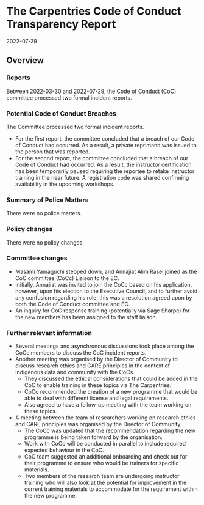 # The Carpentries Code of Conduct Transparency Report

2022-07-29

## Overview

### Reports

Between 2022-03-30 and 2022-07-29, the Code of Conduct (CoC) committee processed two formal incident reports. 

### Potential Code of Conduct Breaches

The Committee processed two formal incident reports. 
- For the first report, the committee concluded that a breach of our Code of Conduct had occurred. As a result, a private reprimand was issued to the person that was reported.
- For the second report, the committee concluded that a breach of our Code of Conduct had occurred. As a result, the instructor certification has been temporarily paused requiring the reportee to retake instructor training in the near future. A registration code was shared confirming availability in the upcoming workshops.

### Summary of Police Matters

There were no police matters.

### Policy changes

There were no policy changes.  
 
### Committee changes

- Masami Yamaguchi stepped down, and Annajiat Alim Rasel joined as the CoC committee (CoCc) Liaison to the EC.
- Initially, Annajiat was invited to join the CoCc based on his application, however, upon his election 
to the Executive Council, and to further avoid any confusion regarding his role, this was a resolution agreed
upon by both the Code of Conduct committee and EC.
- An inquiry for CoC response training (potentially via Sage Sharpe) for the new members has been assigned to the staff liaison.

### Further relevant information

- Several meetings and asynchronous discussions took place among the CoCc members to discuss the CoC incident reports.
- Another meeting was organised by the Director of Community to discuss research ethics and CARE principles
in the context of indigenous data and community with the CoCs. 
  - They discussed the ethical considerations that could be added in the CoC to enable training in these topics via The Carpentries.
  - CoCc recommended the creation of a new programme that would be able to deal with different license and legal requirements.
  - Also agreed to have a follow-up meeting with the team working on these topics.
- A meeting between the team of researchers working on research ethics and CARE principles was organised by the Director of Community.
  - The CoCc was updated that the recommendation regarding the new programme is being taken forward by the organisation.
  - Work with CoCc will be conducted in parallel to include required expected behaviour in the CoC.
  - CoC team suggested an additional onboarding and check out for their programme to ensure who would be trainers for specific materials.
  - Two members of the research team are undergoing instructor training who will also look at the potential for improvement in the current training materials to accommodate for the requirement within the new programme.

